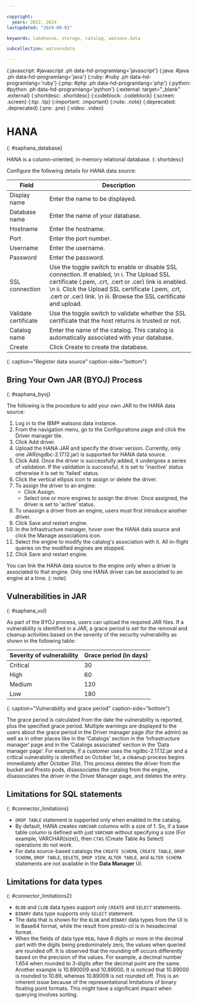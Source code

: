 ```yaml
---

copyright:
  years: 2022, 2024
lastupdated: "2024-08-01"

keywords: lakehouse, storage, catalog, watsonx.data

subcollection: watsonxdata

---
```


{:javascript: #javascript .ph data-hd-programlang='javascript'}
{:java: #java .ph data-hd-programlang='java'}
{:ruby: #ruby .ph data-hd-programlang='ruby'}
{:php: #php .ph data-hd-programlang='php'}
{:python: #python .ph data-hd-programlang='python'}
{:external: target="_blank" .external}
{:shortdesc: .shortdesc}
{:codeblock: .codeblock}
{:screen: .screen}
{:tip: .tip}
{:important: .important}
{:note: .note}
{:deprecated: .deprecated}
{:pre: .pre}
{:video: .video}

# HANA
{: #saphana_database}

HANA is a column-oriented, in-memory relational database.
{: shortdesc}

Configure the following details for HANA data source:

 | Field | Description |
 |--------------------------|----------------|
 | Display name | Enter the name to be displayed.|
 | Database name | Enter the name of your database.|
 | Hostname            | Enter the hostname.  |
 | Port             | Enter the port number. |
 | Username           | Enter the username.  |
 | Password           | Enter the password.  |
 | SSL connection   | Use the toggle switch to enable or disable SSL connection. If enabled, \n i. The Upload SSL certificate (.pem, .crt, .cert or .cer) link is enabled. \n ii. Click the Upload SSL certificate (.pem, .crt, .cert or .cer) link. \n iii. Browse the SSL certificate and upload.|
 | Validate certificate     | Use the toggle switch to validate whether the SSL certificate that the host returns is trusted or not.|
 | Catalog name | Enter the name of the catalog. This catalog is automatically associated with your database. |
 | Create | Click Create to create the database. |
 {: caption="Register data source" caption-side="bottom"}

## Bring Your Own JAR (BYOJ) Process
 {: #saphana_byoj}

The following is the procedure to add your own JAR to the HANA data source:
1. Log in to the IBM® watsonx.data instance.
2. From the navigation menu, go to the Configurations page and click the Driver manager tile.
3. Click Add driver.
4. Upload the HANA JAR and specify the driver version. Currently, only one JAR(ngdbc-2.17.12.jar) is supported for HANA data source.
5. Click Add. Once the driver is successfully added, it undergoes a series of validation. If the validation is successful, it is set to 'inactive' status otherwise it is set to 'failed' status.
6. Click the vertical ellipsis icon to assign or delete the driver.
7. To assign the driver to an engine:
   * Click Assign.
   * Select one or more engines to assign the driver. Once assigned, the driver is set to 'active' status.
8. To unassign a driver from an engine, users must first introduce another driver.
9. Click Save and restart engine.
10. In the Infrastructure manager, hover over the HANA data source and click the Manage associations icon.
11. Select the engine to modify the catalog's association with it. All in-flight queries on the modified engines are stopped.
12. Click Save and restart engine.

You can link the HANA data source to the engine only when a driver is associated to that engine. Only one HANA driver can be associated to an engine at a time.
{: note}

## Vulnerabilities in JAR
{: #saphana_vul}

As part of the BYOJ process, users can upload the required JAR files. If a vulnerability is identified in a JAR, a grace period is set for the removal and cleanup activities based on the severity of the security vulnerability as shown in the following table:

| Severity of vulnerability | Grace period (in days) |
 |--------------------------|----------------|
 | Critical | 30|
 | High     | 60 |
 | Medium   | 120 |
 | Low      | 180 |
 {: caption="Vulnerability and grace period" caption-side="bottom"}

The grace period is calculated from the date the vulnerability is reported, plus the specified grace period. Multiple warnings are displayed to the users about the grace period in the Driver manager page (for the admin) as well as in other places like in the ‘Catalogs’ section in the ‘Infrastructure manager’ page and in the ‘Catalogs associated’ section in the ‘Data manager page’. For example, if a customer uses the ngdbc-2.17.12.jar and a critical vulnerability is identified on October 1st, a cleanup process begins immediately after October 31st. This process deletes the driver from the bucket and Presto pods, disassociates the catalog from the engine, disassociates the driver in the Driver Manager page, and deletes the entry.

## Limitations for SQL statements
{: #connector_limitations}

* `DROP TABLE` statement is supported only when enabled in the catalog.
* By default, HANA creates `VARCHAR` columns with a size of 1. So, if a base table column is defined with just `VARCHAR` without specifying a size (For example, VARCHAR(size)), then `CTAS` (Create Table As Select) operations do not work.
* For data source-based catalogs the `CREATE SCHEMA`, `CREATE TABLE`, `DROP SCHEMA`, `DROP TABLE`, `DELETE`, `DROP VIEW`, `ALTER TABLE`, and `ALTER SCHEMA` statements are not available in the **Data Manager** UI.

## Limitations for data types
{: #connector_limitations2}

* `BLOB` and `CLOB` data types support only `CREATE` and `SELECT` statements.
* `BINARY` data type supports only `SELECT` statement.
* The data that is shown for the `BLOB` and `BINARY` data types from the UI is in Base64 format, while the result from presto-cli is in hexadecimal format.
* When the fields of data type `REAL` have 6 digits or more in the decimal part with the digits being predominately zero, the values when queried are rounded off. It is observed that the rounding off occurs differently based on the precision of the values. For example, a decimal number 1.654 when rounded to 3-digits after the decimal point are the same. Another example is 10.890009 and 10.89000. It is noticed that 10.89000 is rounded to 10.89, whereas 10.89009 is not rounded off. This is an inherent issue because of the representational limitations of binary floating point formats. This might have a significant impact when querying involves sorting.
